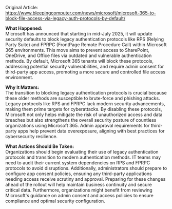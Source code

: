 Original Article: https://www.bleepingcomputer.com/news/microsoft/microsoft-365-to-block-file-access-via-legacy-auth-protocols-by-default/

**What Happened:**  
Microsoft has announced that starting in mid-July 2025, it will update security defaults to block legacy authentication protocols like RPS (Relying Party Suite) and FPRPC (FrontPage Remote Procedure Call) within Microsoft 365 environments. This move aims to prevent access to SharePoint, OneDrive, and Office files via outdated and vulnerable authentication methods. By default, Microsoft 365 tenants will block these protocols, addressing potential security vulnerabilities, and require admin consent for third-party app access, promoting a more secure and controlled file access environment.

**Why It Matters:**  
The transition to blocking legacy authentication protocols is crucial because these older methods are susceptible to brute-force and phishing attacks. Legacy protocols like RPS and FPRPC lack modern security advancements, making them prime targets for cyberattacks. By disabling these protocols, Microsoft not only helps mitigate the risk of unauthorized access and data breaches but also strengthens the overall security posture of countless organizations using Microsoft 365. Admin approval requirements for third-party apps help prevent data overexposure, aligning with best practices for cybersecurity resilience.

**What Actions Should Be Taken:**  
Organizations should begin evaluating their use of legacy authentication protocols and transition to modern authentication methods. IT teams may need to audit their current system dependencies on RPS and FPRPC protocols to avoid disruptions. Additionally, administrators should prepare to configure app consent policies, ensuring any third-party applications needing access receive scrutiny and approval. Preparing for these changes ahead of the rollout will help maintain business continuity and secure critical data. Furthermore, organizations might benefit from reviewing Microsoft's guidance on admin consent and access policies to ensure compliance and optimal security configuration.